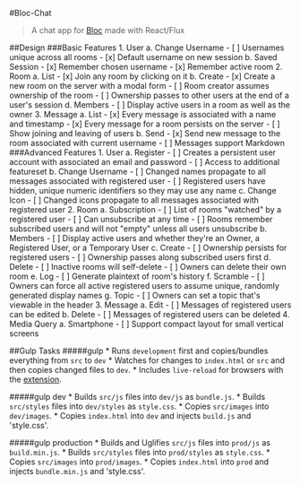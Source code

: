 #Bloc-Chat
>A chat app for [Bloc](https://www.bloc.io) made with React/Flux

##Design
###Basic Features
    1. User
        a. Change Username
            - [ ] Usernames unique across all rooms
            - [x] Default username on new session
        b. Saved Session
            - [x] Remember chosen username
            - [x] Remember active room
    2. Room
        a. List
            - [x] Join any room by clicking on it
        b. Create
            - [x] Create a new room on the server with a modal form
            - [ ] Room creator assumes ownership of the room
            - [ ] Ownership passes to other users at the end of a user's session
        d. Members
            - [ ] Display active users in a room as well as the owner
    3. Message 
        a. List
            - [x] Every message is associated with a name and timestamp
            - [x] Every message for a room persists on the server
            - [ ] Show joining and leaving of users
        b. Send
            - [x] Send new message to the room associated with current username
            - [ ] Messages support Markdown
###Advanced Features
    1. User
        a. Register
            - [ ] Creates a persistent user account with associated an email and password
            - [ ] Access to additional featureset
        b. Change Username
            - [ ] Changed names propagate to all messages associated with registered user
            - [ ] Registered users have hidden, unique numeric identifiers so they may use any name
        c. Change Icon
            - [ ] Changed icons propagate to all messages associated with registered user
    2. Room
        a. Subscription
            - [ ] List of rooms "watched" by a registered user
            - [ ] Can unsubscribe at any time
            - [ ] Rooms remember subscribed users and will not "empty" unless all users unsubscribe
        b. Members
            - [ ] Display active users and whether they're an Owner, a Registered User, or a Temporary User
        c. Create
            - [ ] Ownership persists for registered users
            - [ ] Ownership passes along subscribed users first
        d. Delete
            - [ ] Inactive rooms will self-delete
            - [ ] Owners can delete their own room
        e. Log
            - [ ] Generate plaintext of room's history
        f. Scramble
            - [ ] Owners can force all active registered users to assume unique, randomly generated display names
        g. Topic
            - [ ] Owners can set a topic that's viewable in the header
    3. Message 
        a. Edit
            - [ ] Messages of registered users can be edited
        b. Delete
            - [ ] Messages of registered users can be deleted
    4. Media Query
        a. Smartphone
            - [ ] Support compact layout for small vertical screens

##Gulp Tasks
#####gulp
    * Runs `development` first and copies/bundles everything from `src` to `dev`
    * Watches for changes to `index.html` or `src` and then copies changed files to `dev`.
    * Includes `live-reload` for browsers with the [extension](http://livereload.com/extensions/).
    
#####gulp dev
    * Builds `src/js` files into `dev/js` as `bundle.js`.
    * Builds `src/styles` files into `dev/styles` as `style.css`.
    * Copies `src/images` into `dev/images`.
    * Copies `index.html` into `dev` and injects `build.js` and 'style.css'.

#####gulp production
    * Builds and Uglifies `src/js` files into `prod/js` as `build.min.js`.
    * Builds `src/styles` files into `prod/styles` as `style.css`.
    * Copies `src/images` into `prod/images`.
    * Copies `index.html` into `prod` and injects `bundle.min.js` and 'style.css'.

